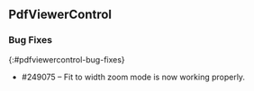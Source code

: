 ## PdfViewerControl

### Bug Fixes
{:#pdfviewercontrol-bug-fixes} 

* \#249075 – Fit to width zoom mode is now working properly.